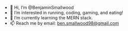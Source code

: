- 👋 Hi, I’m @BenjaminSmallwood
- 👀 I’m interested in running, coding, gaming, and eating!
- 🌱 I’m currently learning the MERN stack.
- 📫 Reach me by email: ben.smallwood98@gmail.com

<!---
BenjaminSmallwood/BenjaminSmallwood is a ✨ special ✨ repository because its `README.md` (this file) appears on your GitHub profile.
You can click the Preview link to take a look at your changes.
--->
